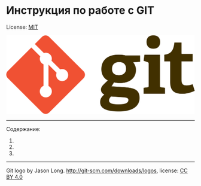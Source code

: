 # Инструкция по работе с GIT


License: [MIT](licence.md)

![](assets/git.logo.png)

---

Содержание:

1. 
2.
3.


---

Git logo by Jason Long. http://git-scm.com/downloads/logos, license: [CC BY 4.0](https://creativecommons.org/licenses/by/4.0/) 